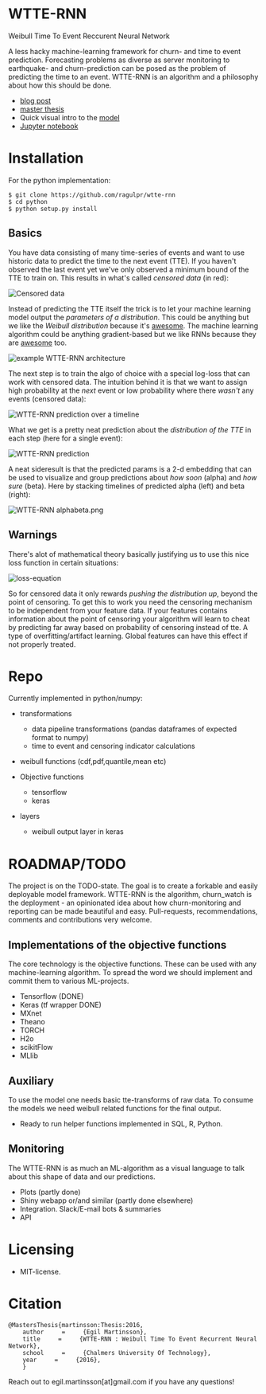 # WTTE-RNN
Weibull Time To Event Reccurent Neural Network

A less hacky machine-learning framework for churn- and time to event prediction. Forecasting problems as diverse as server monitoring to earthquake- and churn-prediction can be posed as the problem of predicting the time to an event. WTTE-RNN is an algorithm and a philosophy about how this should be done. 

* [blog post](https://ragulpr.github.io/2016/12/22/WTTE-RNN-Hackless-churn-modeling/)
* [master thesis](https://ragulpr.github.io/assets/draft_master_thesis_martinsson_egil_wtte_rnn_2016.pdf)
* Quick visual intro to the [model](https://imgur.com/a/HX4KQ) 
* [Jupyter notebook](/python/examples/keras/simple_example.ipynb) 

# Installation
For the python implementation:

    $ git clone https://github.com/ragulpr/wtte-rnn  
    $ cd python
    $ python setup.py install

## Basics
You have data consisting of many time-series of events and want to use historic data to predict the time to the next event (TTE). If you haven't observed the last event yet we've only observed a minimum bound of the TTE to train on. This results in what's called *censored data* (in red):

![Censored data](./readme_figs/data.gif)

Instead of predicting the TTE itself the trick is to let your machine learning model output the *parameters of a distribution*. This could be anything but we like the *Weibull distribution* because it's [awesome](https://ragulpr.github.io/2016/12/22/WTTE-RNN-Hackless-churn-modeling/#embrace-the-weibull-euphoria). The machine learning algorithm could be anything gradient-based but we like RNNs because they are [awesome](http://karpathy.github.io/2015/05/21/rnn-effectiveness/) too.

![example WTTE-RNN architecture](./readme_figs/fig_rnn_weibull.png)

The next step is to train the algo of choice with a special log-loss that can work with censored data. The intuition behind it is that we want to assign high probability at the *next* event or low probability where there *wasn't* any events (censored data): 

![WTTE-RNN prediction over a timeline](./readme_figs/solution_beta_2.gif)

What we get is a pretty neat prediction about the *distribution of the TTE* in each step (here for a single event):

![WTTE-RNN prediction](./readme_figs/it_61786_pmf_151.png)

A neat sideresult is that the predicted params is a 2-d embedding that can be used to visualize and group predictions about *how soon* (alpha) and *how sure* (beta). Here by stacking timelines of predicted alpha (left) and beta (right):

![WTTE-RNN alphabeta.png](./readme_figs/alphabeta.png)

## Warnings
There's alot of mathematical theory basically justifying us to use this nice loss function in certain situations:

![loss-equation](./readme_figs/equation.png)


So for censored data it only rewards *pushing the distribution up*, beyond the point of censoring. To get this to work you need the censoring mechanism to be independent from your feature data. If your features contains information about the point of censoring your algorithm will learn to cheat by predicting far away based on probability of censoring instead of tte. A type of overfitting/artifact learning. Global features can have this effect if not properly treated.

# Repo
Currently implemented in python/numpy:

* transformations
    * data pipeline transformations (pandas dataframes of expected format to numpy)
    * time to event and censoring indicator calculations
* weibull functions (cdf,pdf,quantile,mean etc)

* Objective functions
    * tensorflow
    * keras
* layers
    * weibull output layer in keras

# ROADMAP/TODO
The project is on the TODO-state. The goal is to create a forkable and easily deployable model framework. WTTE-RNN is the algorithm, churn_watch is the deployment - an opinionated idea about how churn-monitoring and reporting can be made beautiful and easy. Pull-requests, recommendations, comments and contributions very welcome.

## Implementations of the objective functions
The core technology is the objective functions. These can be used with any machine-learning algorithm. To spread the word we should implement and commit them to various ML-projects. 

* Tensorflow (DONE)
* Keras (tf wrapper DONE)
* MXnet
* Theano
* TORCH
* H2o
* scikitFlow
* MLlib

## Auxiliary

To use the model one needs basic tte-transforms of raw data. To consume the models we need weibull related functions for the final output.
* Ready to run helper functions implemented in SQL, R, Python.

## Monitoring 
The WTTE-RNN is as much an ML-algorithm as a visual language to talk about this shape of data and our predictions.
* Plots (partly done)
* Shiny webapp or/and similar (partly done elsewhere)
* Integration. Slack/E-mail bots & summaries
* API 

# Licensing
* MIT-license. 

# Citation

	@MastersThesis{martinsson:Thesis:2016,
	    author     =     {Egil Martinsson},
	    title     =     {WTTE-RNN : Weibull Time To Event Recurrent Neural Network},
	    school     =     {Chalmers University Of Technology},
	    year     =     {2016},
	    }

Reach out to egil.martinsson[at]gmail.com if you have any questions!

